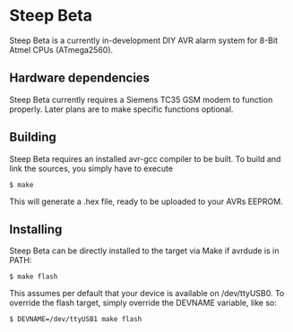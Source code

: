 Steep Beta
==========

Steep Beta is a currently in-development
DIY AVR alarm system for 8-Bit Atmel CPUs (ATmega2560).

Hardware dependencies
---------------------

Steep Beta currently requires a Siemens TC35 GSM modem to
function properly. Later plans are to make specific functions
optional.

Building
--------

Steep Beta requires an installed avr-gcc compiler to be built.
To build and link the sources, you simply have to execute

    $ make

This will generate a .hex file, ready to be uploaded to
your AVRs EEPROM.

Installing
----------

Steep Beta can be directly installed to the target via Make
if avrdude is in PATH:

    $ make flash

This assumes per default that your device is available on
/dev/ttyUSB0. To override the flash target, simply override
the DEVNAME variable, like so:

    $ DEVNAME=/dev/ttyUSB1 make flash
